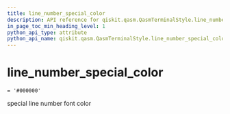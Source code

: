 ```yaml
---
title: line_number_special_color
description: API reference for qiskit.qasm.QasmTerminalStyle.line_number_special_color
in_page_toc_min_heading_level: 1
python_api_type: attribute
python_api_name: qiskit.qasm.QasmTerminalStyle.line_number_special_color
---
```


# line\_number\_special\_color

<span id="qiskit.qasm.QasmTerminalStyle.line_number_special_color" />

`= '#000000'`

special line number font color


